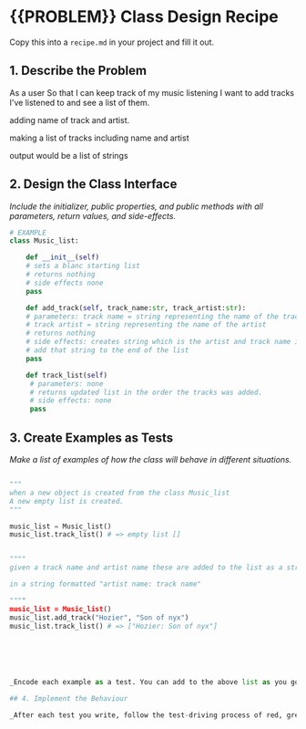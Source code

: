 # {{PROBLEM}} Class Design Recipe

Copy this into a `recipe.md` in your project and fill it out.

## 1. Describe the Problem

As a user
So that I can keep track of my music listening
I want to add tracks I've listened to and see a list of them.

adding name of track and artist.

making a list of tracks including name and artist 

output would be a list of strings

## 2. Design the Class Interface

_Include the initializer, public properties, and public methods with all parameters, return values, and side-effects._

```python
# EXAMPLE
class Music_list:

    def __init__(self)
    # sets a blanc starting list
    # returns nothing
    # side effects none
    pass

    def add_track(self, track_name:str, track_artist:str):
    # parameters: track name = string representing the name of the track. 
    # track artist = string representing the name of the artist
    # returns nothing
    # side effects: creates string which is the artist and track name into one string.
    # add that string to the end of the list
    pass

    def track_list(self)
     # parameters: none
     # returns updated list in the order the tracks was added.
     # side effects: none
     pass 


```


## 3. Create Examples as Tests

_Make a list of examples of how the class will behave in different situations._

``` python

"""
when a new object is created from the class Music_list
A new empty list is created.
"""

music_list = Music_list()
music_list.track_list() # => empty list []


""""
given a track name and artist name these are added to the list as a string.

in a string formatted "artist name: track name"

""""
music_list = Music_list()
music_list.add_track("Hozier", "Son of nyx")
music_list.track_list() # => ["Hozier: Son of nyx"]






_Encode each example as a test. You can add to the above list as you go._

## 4. Implement the Behaviour

_After each test you write, follow the test-driving process of red, green, refactor to implement the behaviour._
